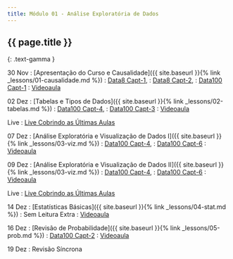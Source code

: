 ```yaml
---
title: Módulo 01 - Análise Exploratória de Dados
---
```


## {{ page.title }}
{: .text-gamma }

30 Nov
: [Apresentação do Curso e Causalidade]({{ site.baseurl }}{% link _lessons/01-causalidade.md %})
  : [Data8 Capt-1](https://www.inferentialthinking.com/chapters/01/what-is-data-science.html),
  : [Data8 Capt-2](https://www.inferentialthinking.com/chapters/02/causality-and-experiments.html),
  : [Data100 Capt-1](https://www.textbook.ds100.org/ch/01/lifecycle_intro.html)
: [Videoaula](https://www.youtube.com/watch?v=fa5VilPUlcQ)

02 Dez
: [Tabelas e Tipos de Dados]({{ site.baseurl }}{% link _lessons/02-tabelas.md %})
  : [Data100 Capt-4](https://www.textbook.ds100.org/ch/04/eda_data_types.html),
  : [Data100 Capt-3](https://www.textbook.ds100.org/ch/03/pandas_intro.html)
: [Videoaula](https://www.youtube.com/playlist?list=PL4B0y0yqpKCK952UN4pch9XKHZ3WqpVeb)

Live
: [Live Cobrindo as Últimas Aulas](https://www.youtube.com/watch?v=ssdytP7fbiQ)

07 Dez
: [Análise Exploratória e Visualização de Dados I]({{ site.baseurl }}{% link _lessons/03-viz.md %})
  : [Data100 Capt-4](https://www.textbook.ds100.org/ch/04/eda_data_types.html),
  : [Data100 Capt-6](https://www.textbook.ds100.org/ch/06/viz_intro.html)
: [Videoaula](https://www.youtube.com/playlist?list=PL4B0y0yqpKCIZU1IrnrdeAMim8mj3pVe4)

09 Dez
: [Análise Exploratória e Visualização de Dados II]({{ site.baseurl }}{% link _lessons/03-viz.md %})
  : [Data100 Capt-4](https://www.textbook.ds100.org/ch/04/eda_data_types.html),
  : [Data100 Capt-6](https://www.textbook.ds100.org/ch/06/viz_intro.html)
: [Videoaula](https://www.youtube.com/playlist?list=PL4B0y0yqpKCLj07qACbfwrXJf2_-F0oAq)

Live
: [Live Cobrindo as Últimas Aulas](https://www.youtube.com/watch?v=8cZPbeugfe8)

14 Dez
: [Estatísticas Básicas]({{ site.baseurl }}{% link _lessons/04-stat.md %})
  : Sem Leitura Extra
: [Videoaula](https://www.youtube.com/playlist?list=PL4B0y0yqpKCIlIfvBX2DchddE5sqieelH)

16 Dez
: [Revisão de Probabilidade]({{ site.baseurl }}{% link _lessons/05-prob.md %})
  : [Data100 Capt-2](https://www.textbook.ds100.org/ch/02/design_intro.html#)
: [Videoaula](https://www.youtube.com/playlist?list=PL4B0y0yqpKCLRQi3cQ9FWDriusBFYBaU7)

19 Dez
: Revisão Síncrona
